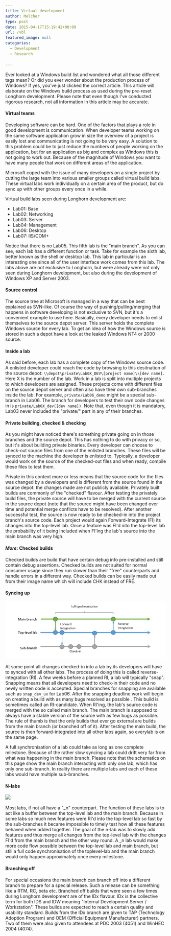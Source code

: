 ```yaml
---
title: Virtual development
author: Melcher
type: post
date: 2015-04-17T15:19:42+00:00
url: /vbl
featured_image: null
categories:
  - Development
  - Research

---
```

Ever looked at a Windows build list and wondered what all those different tags mean? Or did you ever wonder about the production process of Windows? If yes, you've just clicked the correct article. This article will elaborate on the Windows build process as used during the pre-reset Longhorn development. Please note that even though I've conducted rigorous research, not all information in this article may be accurate.

#### Virtual teams

Developing software can be hard. One of the factors that plays a role in good development is communication. When developer teams working on the same software application grow in size the overview of a project is easily lost and communicating is not going to be very easy. A solution to this problem could be to just reduce the numbers of people working on the application, but for an application as big and complex as Windows this is not going to work out. Because of the magnitude of Windows you want to have many people that work on different areas of the application.
  
Microsoft coped with the issue of many developers on a single project by cutting the large team into various smaller groups called virtual build labs. These virtual labs work individually on a certain area of the product, but do sync up with other groups every once in a while.

Virtual build labs seen during Longhorn development are:

  * Lab01: Base
  * Lab02: Networking
  * Lab03: Server
  * Lab04: Management
  * Lab06: Desktop
  * Lab07: IIS/COM+

Notice that there is no Lab05. This fifth lab is the "main branch". As you can see, each lab has a different function or task. Take for example the sixth lab, better known as the shell or desktop lab. This lab in particular is an interesting one since all of the user interface work comes from this lab. The labs above are not exclusive to Longhorn, but were already were not only seen during Longhorn development, but also during the development of Windows XP and Server 2003.

#### Source control

The source tree at Microsoft is managed in a way that can be best explained as SVN-like. Of course the way of pushing/pulling/merging that happens in software developing is not exclusive to SVN, but it's a convenient example to use here. Basically, every developer needs to enlist themselves to the source depot server. This server holds the complete Windows source for every lab. To get an idea of how the Windows source is stored in such a depot have a look at the leaked Windows NT4 or 2000 source.

#### Inside a lab

As said before, each lab has a complete copy of the Windows source code. A enlisted developer could reach the code by browsing to this desitnation of the source depot: `\\depot\private\Lab0X_DEV\[project name]\\[dev name].` Here X is the number of the lab. Work in a lab is split into multiple projects to which developers are assigned. These projects come with different files on the source depot server and often also have their own sub-branches inside the lab. For example, `private/Lab06_demo` might be a special sub-branch in Lab06. The branch for developers to test their own code changes in is `private/Lab0X_dev([dev name])`.  Note that, even though it is mandatory, Lab03 never included the "private/" part in any of their branches.

#### Private building, checked & checking

As you might have noticed there's something private going on in those branches and the source depot. This has nothing to do with privacy or so, but it's about building private binaries. Every developer can choose to check-out source files from one of the enlisted branches. These files will be synced to the machine the developer is enlisted to. Typically, a developer would work on the source of the checked-out files and when ready, compile these files to test them.

Private in this context more or less means that the source code for the files was changed by a developers and is different from the source found in the source depot: the changes made are not publicly available. Privately built builds are commonly of the "checked" flavour. After testing the privately build files, the private source will have to be merged with the current source in the source depot (note that the source might have been changed over time and potential merge conflicts have to be resolved). After another successful test, the source is now ready to be checked-in into the project branch's source code. Each project would again Forward-Integrate (FI) its changes into the top-level lab. Once a feature was FI'd into the top-level lab the probability of it being included when FI'ing the lab's source into the main branch  was very high.

#### _More:_ Checked builds

Checked builds are build that have certain debug info pre-installed and still contain debug assertions. Checked builds are not suited for normal consumer usage since they run slower than their "free" counterparts and handle errors in a different way. Checked builds can be easily made out from their image name which will include CHK instead of FRE.

#### Syncing up

![](development-diagram.png)

At some point all changes checked-in into a lab by its developers will have to synced with all other labs. The process of doing this is called reverse-integration (RI). A few weeks before a planned RI, a lab will typically "snap". Snapping means that all developers need to check-in their code and no newly written code is accepted. Special branches for snapping are available such as `snap_dev_ux`  for Lab06. After the snapping deadline work will begin on creating a build with as many bugs resolved as possible . This build is sometimes called an RI-candidate. When RI'ing, the lab's source code is merged with the so called main branch. The main branch is supposed to always have a stable version of the source with as few bugs as possible.  The rule of thumb is that the only builds that ever go external are builds from the main branch (or branched off of it). After testing the main build, the source is then forward-integrated into all other labs again, so everylab is on the same page.

A full synchronisation of a lab could take as long as one complete milestone. Because of the rather slow syncing a lab could drift very far from what was happening in the main branch. Please note that the schematics on this page show the main branch interacting with only one lab, which has only one sub-branch. In reality there are multiple labs and each of these labs would have multiple sub-branches.

#### N-labs

![](development-diagram-\_n.png)

Most labs, if not all have a "\_n" counterpart. The function of these labs is to act like a buffer between the top-level lab and the main branch. Because in some labs so much new features were RI'd into the top-level lab so fast by the sub-branches it became impossible to timely test how all these features behaved when added together. The goal of the n-lab was to slowly add features and thus merge all changes from the top-level lab with the changes FI'd from the main branch and the other way round. A \_n lab would make more code flow possible between the top-level lab and main branch, but still a full code synchronisation of the toplevel-lab and the main branch would only happen approximately once every milestone.

#### Branching off

For special occasions the main branch can branch off into a different branch to prepare for a special release. Such a release can be something like a RTM, RC, beta etc. Branched off builds that were seen a few times during Longhorn development are of the IDx flavour. IDx is the collective term for both IDS and IDW meaning "Internal Development Server / Workstation". These builds are expected to reach a certain quality and usability standard. Builds from the IDx branch are given to TAP (Technology Adoption Program) and OEM (Official Equipment Manufacturer) partners. Two of them were also given to attendees at PDC 2003 (4051) and WinHEC 2004 (4074).